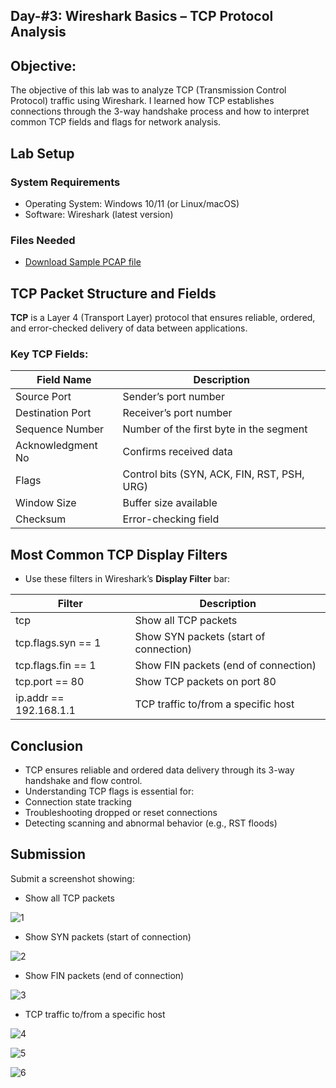 ## Day-#3: Wireshark Basics – TCP Protocol Analysis
## Objective:
The objective of this lab was to analyze TCP (Transmission Control Protocol) traffic using Wireshark. I learned how TCP establishes connections through the 3-way handshake process and how to interpret common TCP fields and flags for network analysis.

## Lab Setup
### System Requirements
- Operating System: Windows 10/11 (or Linux/macOS)
- Software: Wireshark (latest version)
### Files Needed
- [Download Sample PCAP file](https://github.com/KarthikSArkasali/30-Days-SOC-Challenge/blob/main/Files/Protocol_Analysis_pcap.pcapng)

## TCP Packet Structure and Fields
**TCP** is a Layer 4 (Transport Layer) protocol that ensures reliable, ordered, and error-checked delivery of data between applications.

### Key TCP Fields:
|Field Name|	Description|
|------|-----------------|
|Source Port	|Sender’s port number|
|Destination Port|	Receiver’s port number|
|Sequence Number	|Number of the first byte in the segment|
|Acknowledgment No|	Confirms received data|
|Flags	|Control bits (SYN, ACK, FIN, RST, PSH, URG)|
|Window Size|	Buffer size available|
|Checksum	|Error-checking field|

## Most Common TCP Display Filters
- Use these filters in Wireshark’s **Display Filter** bar:

|Filter	|Description|
|------|----------------|
|tcp	|Show all TCP packets|
|tcp.flags.syn == 1	|Show SYN packets (start of connection)|
|tcp.flags.fin == 1	|Show FIN packets (end of connection)|
|tcp.port == 80	|Show TCP packets on port 80|
|ip.addr == 192.168.1.1	|TCP traffic to/from a specific host|
## Conclusion
- TCP ensures reliable and ordered data delivery through its 3-way handshake and flow control.
- Understanding TCP flags is essential for:
- Connection state tracking
- Troubleshooting dropped or reset connections
- Detecting scanning and abnormal behavior (e.g., RST floods)

## Submission
Submit a screenshot showing:

- Show all TCP packets

![1](https://github.com/user-attachments/assets/90555604-d419-42df-99eb-6de6ee3322a9)

- Show SYN packets (start of connection)

![2](https://github.com/user-attachments/assets/73601a06-83b1-4075-aeb6-9ec93a5a6a2a)

- Show FIN packets (end of connection)

![3](https://github.com/user-attachments/assets/138ee11b-10e1-48dc-9012-28f81ae5c13e)

- TCP traffic to/from a specific host

![4](https://github.com/user-attachments/assets/17652d8d-a0ed-45ab-8d00-a2ce3d6da01a)

![5](https://github.com/user-attachments/assets/af2edca2-8c62-4978-8666-68a29f5bd235)

![6](https://github.com/user-attachments/assets/4d731eb2-cd35-467a-a80c-285a92eec8c5)









